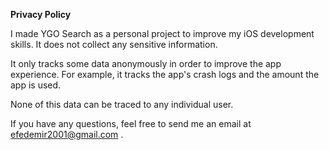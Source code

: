 **Privacy Policy**

I made YGO Search as a personal project to improve my iOS development skills. It does not collect any sensitive information. 

It only tracks some data anonymously in order to improve the app experience.  For example, it tracks the app's crash logs and the amount the app is used.

None of this data can be traced to any individual user.

If you have any questions, feel free to send me an email at efedemir2001@gmail.com  .
